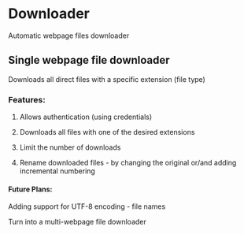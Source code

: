 # Downloader

Automatic webpage files downloader

## Single webpage file downloader

Downloads all direct files with a specific extension (file type)

### Features:

1) Allows authentication (using credentials)

2) Downloads all files with one of the desired extensions

3) Limit the number of downloads

4) Rename downloaded files - by changing the original or/and adding incremental numbering

#### Future Plans:

Adding support for UTF-8 encoding - file names

Turn into a multi-webpage file downloader